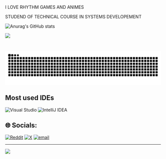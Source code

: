

I LOVE RHYTHM GAMES AND ANIMES

STUDEND OF TECHNICAL COURSE IN SYSTEMS DEVELOPEMENT

![Anurag's GitHub stats](https://github-readme-stats.vercel.app/api?username=Hanayuuki0110&theme=material-palenight&show_icons=true)

![](https://github-readme-stats.vercel.app/api/top-langs/?username=Hanayuuki0110&theme=material-palenight&hide_border=false&include_all_commits=false&count_private=false&layout=compact)

#

<picture align="center">
  <source media="(prefers-color-scheme: dark)" srcset="https://raw.githubusercontent.com/hanayuuki0110/hanayuuki0110/output/github-contribution-grid-snake-dark.svg">
  <source media="(prefers-color-scheme: light)" srcset="https://raw.githubusercontent.com/hanayuuki0110/hanayuuki0110/output/github-contribution-grid-snake-dark.svg">
  <img align="center" alt="github contribution grid snake animation" src="https://raw.githubusercontent.com/hanayuuki0110/hanayuuki0110/output/github-contribution-grid-snake.svg">
</picture>

## Most used IDEs
![Visual Studio](https://img.shields.io/badge/Visual%20Studio-5C2D91.svg?style=for-the-badge&logo=visual-studio&logoColor=white)
![IntelliJ IDEA](https://img.shields.io/badge/IntelliJIDEA-000000.svg?style=for-the-badge&logo=intellij-idea&logoColor=white)

## 🌐 Socials:
[![Reddit](https://img.shields.io/badge/Reddit-%23FF4500.svg?logo=Reddit&logoColor=white)](https://reddit.com/user/u/Hana0110) [![X](https://img.shields.io/badge/X-black.svg?logo=X&logoColor=white)](https://x.com/@hanayuuki0110) [![email](https://img.shields.io/badge/Email-D14836?logo=gmail&logoColor=white)](mailto:hanayuuki0110@gmail.com) 


---
[![](https://visitcount.itsvg.in/api?id=Hanayuuki0110&icon=0&color=0)](https://visitcount.itsvg.in)

<!-- Proudly created with GPRM ( https://gprm.itsvg.in ) -->
